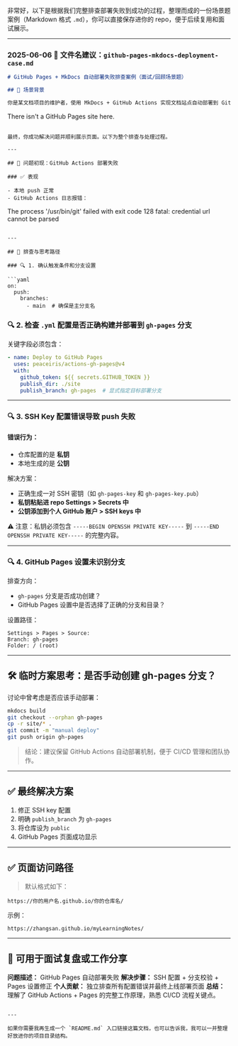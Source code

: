 非常好，以下是根据我们完整排查部署失败到成功的过程，整理而成的一份场景题案例（Markdown 格式 `.md`），你可以直接保存进你的 repo，便于后续复用和面试展示。

---

### 2025-06-06 📘 文件名建议：`github-pages-mkdocs-deployment-case.md`

```markdown
# GitHub Pages + MkDocs 自动部署失败排查案例（面试/回顾场景题）

## 🧩 场景背景

你是某文档项目的维护者，使用 MkDocs + GitHub Actions 实现文档站点自动部署到 GitHub Pages。你在本地使用 `git push` 成功提交了代码，但 GitHub Actions 中部署总是失败，页面提示：

```

There isn't a GitHub Pages site here.

```

最终，你成功解决问题并顺利展示页面。以下为整个排查与处理过程。

---

## 🧪 问题初现：GitHub Actions 部署失败

### ✅ 表现

- 本地 push 正常
- GitHub Actions 日志报错：

```

The process '/usr/bin/git' failed with exit code 128
fatal: credential url cannot be parsed

````

---

## 🧠 排查与思考路径

### 🔍 1. 确认触发条件和分支设置

```yaml
on:
  push:
    branches:
      - main  # 确保是主分支名
````

### 🔍 2. 检查 `.yml` 配置是否正确构建并部署到 `gh-pages` 分支

关键字段必须包含：

```yaml
- name: Deploy to GitHub Pages
  uses: peaceiris/actions-gh-pages@v4
  with:
    github_token: ${{ secrets.GITHUB_TOKEN }}
    publish_dir: ./site
    publish_branch: gh-pages  # 显式指定目标部署分支
```

---

### 🔍 3. SSH Key 配置错误导致 push 失败

#### 错误行为：

* 仓库配置的是 **私钥**
* 本地生成的是 **公钥**

解决方案：

* 正确生成一对 SSH 密钥（如 `gh-pages-key` 和 `gh-pages-key.pub`）
* **私钥粘贴进 repo Settings > Secrets 中**
* **公钥添加到个人 GitHub 账户 > SSH keys 中**

⚠️ 注意：私钥必须包含 `-----BEGIN OPENSSH PRIVATE KEY-----` 到 `-----END OPENSSH PRIVATE KEY-----` 的完整内容。

---

### 🔍 4. GitHub Pages 设置未识别分支

排查方向：

* `gh-pages` 分支是否成功创建？
* GitHub Pages 设置中是否选择了正确的分支和目录？

设置路径：

```
Settings > Pages > Source:
Branch: gh-pages
Folder: / (root)
```

---

## 🛠️ 临时方案思考：是否手动创建 gh-pages 分支？

讨论中曾考虑是否应该手动部署：

```bash
mkdocs build
git checkout --orphan gh-pages
cp -r site/* .
git commit -m "manual deploy"
git push origin gh-pages
```

> 结论：建议保留 GitHub Actions 自动部署机制，便于 CI/CD 管理和团队协作。

---

## ✅ 最终解决方案

1. 修正 SSH key 配置
2. 明确 `publish_branch` 为 `gh-pages`
3. 将仓库设为 `public`
4. GitHub Pages 页面成功显示

---

## ✅ 页面访问路径

> 默认格式如下：

```
https://你的用户名.github.io/你的仓库名/
```

示例：

```
https://zhangsan.github.io/myLearningNotes/
```

---

## 💬 可用于面试复盘或工作分享

**问题描述：** GitHub Pages 自动部署失败
**解决步骤：** SSH 配置 + 分支校验 + Pages 设置修正
**个人贡献：** 独立排查所有配置错误并最终上线部署页面
**总结：** 理解了 GitHub Actions + Pages 的完整工作原理，熟悉 CI/CD 流程关键点。

```

---

如果你需要我再生成一个 `README.md` 入口链接这篇文档，也可以告诉我，我可以一并整理好放进你的项目目录结构。
```
